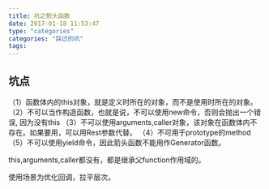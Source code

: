```yaml
---
title: 坑之箭头函数
date: 2017-01-18 11:53:47
type: "categories"
categories: "踩过的坑"
tags:
---
```


## 坑点

（1）函数体内的this对象，就是定义时所在的对象，而不是使用时所在的对象。
（2）不可以当作构造函数，也就是说，不可以使用new命令，否则会抛出一个错误, 因为没有this
（3）不可以使用arguments,caller对象，该对象在函数体内不存在。如果要用，可以用Rest参数代替。
（4）不可用于prototype的method
（5）不可以使用yield命令，因此箭头函数不能用作Generator函数。

this,arguments,caller都没有，都是继承父function作用域的。

使用场景为优化回调，拉平层次。
